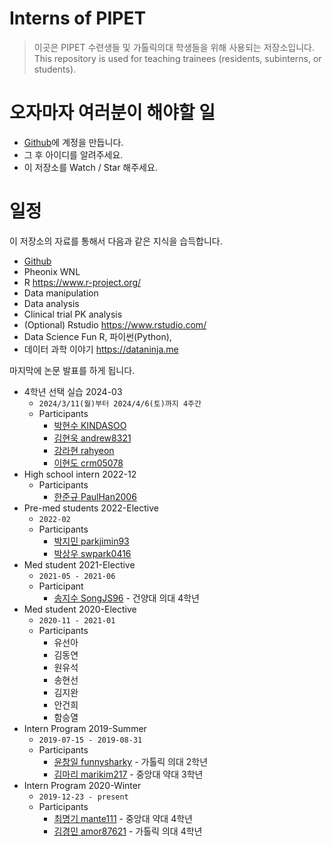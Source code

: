 # Interns of PIPET 

> 이곳은 PIPET 수련생들 및 가톨릭의대 학생들을 위해 사용되는 저장소입니다.  
> This repository is used for teaching trainees (residents, subinterns, or students).

# 오자마자 여러분이 해야할 일

- [Github](https://github.com)에 계정을 만듭니다.
- 그 후 아이디를 알려주세요.
- 이 저장소를 Watch / Star 해주세요.

# 일정

이 저장소의 자료를 통해서 다음과 같은 지식을 습득합니다.

* [Github](https://github.com)
* Pheonix WNL
* R <https://www.r-project.org/>
* Data manipulation
* Data analysis
* Clinical trial PK analysis
* (Optional) Rstudio <https://www.rstudio.com/>
* Data Science Fun R, 파이썬(Python), 
* 데이터 과학 이야기 <https://dataninja.me>

마지막에 논문 발표를 하게 됩니다.

- 4학년 선택 실습 2024-03
    - `2024/3/11(월)부터 2024/4/6(토)까지 4주간`
    - Participants
        * [박현수 KINDASOO](https://github.com/KINDASOO)
        * [김현욱 andrew8321](https://github.com/andrew8321)
        * [강라현 rahyeon](https://github.com/rahyeon)
        * [이현도 crm05078](https://github.com/crm05078)
- High school intern 2022-12
    - Participants
        * [한준규 PaulHan2006](https://github.com/PaulHan2006)
- Pre-med students 2022-Elective
    - `2022-02` 
    - Participants 
        * [박지민 parkjimin93](https://github.com/parkjimin93)
        * [박상우 swpark0416](https://github.com/swpark0416)
- Med student 2021-Elective
    - `2021-05 - 2021-06`
    - Participant
        * [송지수 SongJS96](https://github.com/SongJS96) - 건양대 의대 4학년
- Med student 2020-Elective
    - `2020-11 - 2021-01`
    - Participants
        * 유선아
        * 김동연
        * 원유석
        * 송현선
        * 김지완
        * 안건희
        * 함승열
- Intern Program 2019-Summer
    - `2019-07-15 - 2019-08-31`
    - Participants
        * [윤창일 funnysharky](https://github.com/funnysharky) - 가톨릭 의대 2학년
        * [김마리 marikim217](https://github.com/marikim217) - 중앙대 약대 3학년
- Intern Program 2020-Winter
    - `2019-12-23 - present`
    - Participants
        * [최명기 mante111](https://github.com/mante111) - 중앙대 약대 4학년
        * [김경민 amor87621](https://github.com/amor87621) - 가톨릭 의대 4학년
